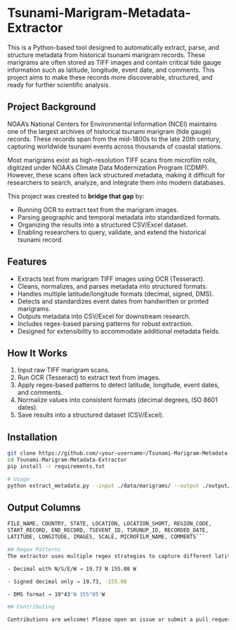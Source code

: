 # Tsunami-Marigram-Metadata-Extractor

This is a Python-based tool designed to automatically extract, parse, and structure metadata from historical tsunami marigram records. These marigrams are often stored as TIFF images and contain critical tide gauge information such as latitude, longitude, event date, and comments. This project aims to make these records more discoverable, structured, and ready for further scientific analysis.

## Project Background
NOAA’s National Centers for Environmental Information (NCEI) maintains one of the largest archives of historical tsunami marigram (tide gauge) records. These records span from the mid-1800s to the late 20th century, capturing worldwide tsunami events across thousands of coastal stations.  

Most marigrams exist as high-resolution TIFF scans from microfilm rolls, digitized under NOAA’s Climate Data Modernization Program (CDMP). However, these scans often lack structured metadata, making it difficult for researchers to search, analyze, and integrate them into modern databases.  

This project was created to **bridge that gap** by:
- Running OCR to extract text from the marigram images.
- Parsing geographic and temporal metadata into standardized formats.
- Organizing the results into a structured CSV/Excel dataset.
- Enabling researchers to query, validate, and extend the historical tsunami record.


## Features
-  Extracts text from marigram TIFF images using OCR (Tesseract).
-  Cleans, normalizes, and parses metadata into structured formats.
-  Handles multiple latitude/longitude formats (decimal, signed, DMS).
-  Detects and standardizes event dates from handwritten or printed marigrams.
-  Outputs metadata into CSV/Excel for downstream research.
-  Includes regex-based parsing patterns for robust extraction.
-  Designed for extensibility to accommodate additional metadata fields.

## How It Works
1. Input raw TIFF marigram scans.
2. Run OCR (Tesseract) to extract text from images.
3. Apply regex-based patterns to detect latitude, longitude, event dates, and comments.
4. Normalize values into consistent formats (decimal degrees, ISO 8601 dates).
5. Save results into a structured dataset (CSV/Excel).

## Installation
```bash
git clone https://github.com/<your-username>/Tsunami-Marigram-Metadata-Extractor.git
cd Tsunami-Marigram-Metadata-Extractor
pip install -r requirements.txt

# Usage
python extract_metadata.py --input ./data/marigrams/ --output ./output/metadata.csv
```

## Output Columns

```bash
FILE_NAME, COUNTRY, STATE, LOCATION, LOCATION_SHORT, REGION_CODE,
START_RECORD, END_RECORD, TSEVENT_ID, TSRUNUP_ID, RECORDED_DATE,
LATITUDE, LONGITUDE, IMAGES, SCALE, MICROFILM_NAME, COMMENTS```

## Regex Patterns
The extractor uses multiple regex strategies to capture different latitude/longitude formats:

- Decimal with N/S/E/W → 19.73 N 155.08 W

- Signed decimal only → 19.73, -155.08

- DMS format → 19°43'N 155°05'W

## Contributing

Contributions are welcome! Please open an issue or submit a pull request to suggest improvements.



